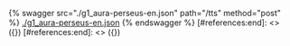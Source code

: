 [#references:start]: <> ({ "template": "openapi" })
[#references:start]: <> ({ "template": "openapi" })
{% swagger src="./g1_aura-perseus-en.json" path="/tts" method="post" %}
[./g1_aura-perseus-en.json](./g1_aura-perseus-en.json)
{% endswagger %}
[#references:end]: <> ({})
[#references:end]: <> ({})